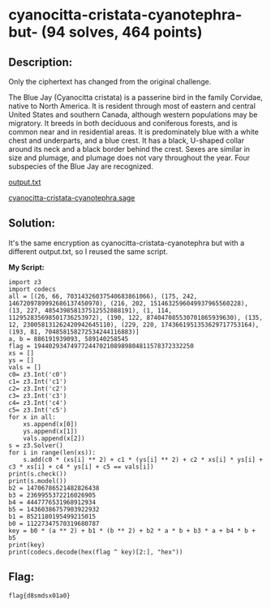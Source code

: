 # cyanocitta-cristata-cyanotephra-but- (94 solves, 464 points)

## Description:
Only the ciphertext has changed from the original challenge.

The Blue Jay (Cyanocitta cristata) is a passerine bird in the family Corvidae, native to North America. It is resident through most of eastern and central United States and southern Canada, although western populations may be migratory. It breeds in both deciduous and coniferous forests, and is common near and in residential areas. It is predominately blue with a white chest and underparts, and a blue crest. It has a black, U-shaped collar around its neck and a black border behind the crest. Sexes are similar in size and plumage, and plumage does not vary throughout the year. Four subspecies of the Blue Jay are recognized.

[output.txt](output.txt)

[cyanocitta-cristata-cyanotephra.sage](cyanocitta-cristata-cyanotephra.sage)

## Solution:
It's the same encryption as cyanocitta-cristata-cyanotephra but with a different output.txt, so I reused the same script. 

**My Script:**

```
import z3
import codecs
all = [(26, 66, 70314326037540683861066), (175, 242, 1467209789992686137450970), (216, 202, 1514632596049937965560228), (13, 227, 485439858137512552888191), (1, 114, 112952835698501736253972), (190, 122, 874047085530701865939630), (135, 12, 230058131262420942645110), (229, 220, 1743661951353629717753164), (193, 81, 704858158272534244116883)]
a, b = 886191939093, 589140258545
flag = 19440293474977244702108989804811578372332250
xs = []
ys = []
vals = []
c0= z3.Int('c0')
c1= z3.Int('c1')
c2= z3.Int('c2')
c3= z3.Int('c3')
c4= z3.Int('c4')
c5= z3.Int('c5')
for x in all:
    xs.append(x[0])
    ys.append(x[1])
    vals.append(x[2])
s = z3.Solver()
for i in range(len(xs)):
    s.add(c0 * (xs[i] ** 2) + c1 * (ys[i] ** 2) + c2 * xs[i] * ys[i] + c3 * xs[i] + c4 * ys[i] + c5 == vals[i])
print(s.check())
print(s.model())
b2 = 14706786521482826438
b3 = 2369955372216026905
b4 = 4447776531968912934
b5 = 14360386757903922932
b1 = 8521180195499215015
b0 = 11227347570319680787
key = b0 * (a ** 2) + b1 * (b ** 2) + b2 * a * b + b3 * a + b4 * b + b5
print(key)
print(codecs.decode(hex(flag ^ key)[2:], "hex"))
```

## Flag:
`flag{d8smdsx01a0}`

